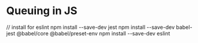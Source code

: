 # Queuing in JS

// install for eslint
npm install --save-dev jest
npm install --save-dev babel-jest @babel/core @babel/preset-env
npm install --save-dev eslint
